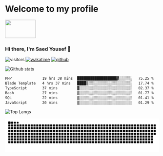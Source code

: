 # Welcome to my profile
<!-- top left -->
<a href="#">
    <img src="https://media1.giphy.com/media/L0C3eo0XgklO7iqXRC/source.gif" width="100" height="60"/> 
</a>

### Hi there, I'm Saed Yousef 👋

![visitors](https://visitor-badge.glitch.me/badge?page_id=saedyousef.saedyousef&left_color=green&right_color=red)
[![wakatime](https://wakatime.com/badge/user/03bf07e2-4c78-4826-8603-8922f0241061.svg)](https://wakatime.com/@03bf07e2-4c78-4826-8603-8922f0241061)
[![github](https://img.shields.io/github/followers/saedyousef?logo=github&style=plastic)](https://github.com/alanhamlett?tab=followers)

![Github stats](https://github-readme-stats.vercel.app/api?username=saedyousef&show_icons=true&theme=radical&count_private=true)

<!--START_SECTION:waka-->

```text
PHP              19 hrs 38 mins  ██████████████████▓░░░░░░   75.25 %
Blade Template   4 hrs 37 mins   ████▒░░░░░░░░░░░░░░░░░░░░   17.74 %
TypeScript       37 mins         ▓░░░░░░░░░░░░░░░░░░░░░░░░   02.37 %
Bash             27 mins         ▒░░░░░░░░░░░░░░░░░░░░░░░░   01.77 %
SQL              22 mins         ▒░░░░░░░░░░░░░░░░░░░░░░░░   01.41 %
JavaScript       20 mins         ▒░░░░░░░░░░░░░░░░░░░░░░░░   01.29 %
```

<!--END_SECTION:waka-->

![Top Langs](https://github-readme-stats.vercel.app/api/top-langs/?username=saedyousef)


![github contribution grid snake animation](https://raw.githubusercontent.com/saedyousef/saedyousef/output/github-contribution-grid-snake.svg)
